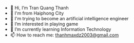 - 👋 Hi, I’m Tran Quang Thanh
- 🤙 I'm from Haiphong City
- 💪 I'm trying to become an artificial intelligence engineer
- 👀 I’m interested in playing game
- 🌱 I’m currently learning Information Technology
- 📫 How to reach me: thanhmaxdz2003@gmail.com

<!---
thanhthanhhp123/thanhthanhhp123 is a ✨ special ✨ repository because its `README.md` (this file) appears on your GitHub profile.
You can click the Preview link to take a look at your changes.
--->
